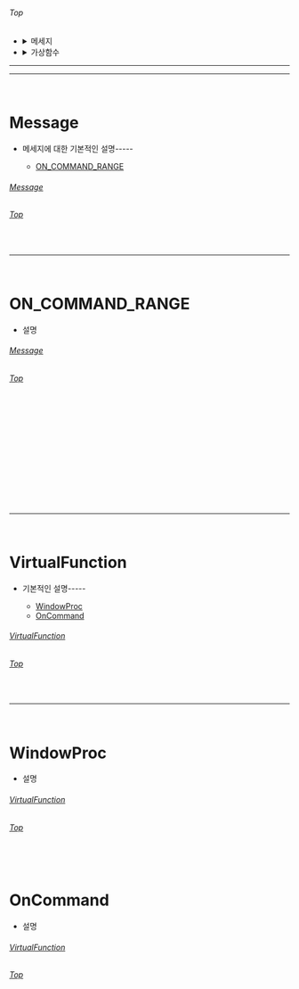 ###### Top

- <details markdown="1">
  <summary>메세지</summary>
  <div markdown="1">
  
    - [Message](#message)
      - [ON_COMMAND_RANGE](#on_command_range)
      
  </div>
  </details>



- <details markdown="1">
  <summary>가상함수</summary>
  <div markdown="1">
  
    - [VirtualFunction](#virtualfunction)
      - [WindowProc](#windowproc)
      - [OnCommand](#oncommand)
      
  </div>
  </details>


***
***

<br/>

# Message

  - 메세지에 대한 기본적인 설명-----

      - [ON_COMMAND_RANGE](#on_command_range)

###### [Message](#message)
###### [Top](#top)

<br/>

***

<br/>

# ON_COMMAND_RANGE
  -  설명
  
###### [Message](#message)
###### [Top](#top)

<br/>
<br/><br/>
<br/><br/>
<br/><br/>
<br/><br/>
<br/>





<br/>

***

<br/>

# VirtualFunction

  - 기본적인 설명-----
  
      - [WindowProc](#windowproc)
      - [OnCommand](#oncommand)
  
###### [VirtualFunction](#virtualfunction)
###### [Top](#top)

<br/>

***

<br/>

# WindowProc
  -  설명
  
###### [VirtualFunction](#virtualfunction)
###### [Top](#top)

<br/>
<br/>

# OnCommand
  -  설명

###### [VirtualFunction](#virtualfunction)
###### [Top](#top)

<br/>
<br/>













